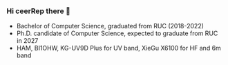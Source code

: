### Hi ceerRep there 👋

- Bachelor of Computer Science, graduated from RUC (2018-2022)  
- Ph.D. candidate of Computer Science, expected to graduate from RUC in 2027  
- HAM, BI1OHW, KG-UV9D Plus for UV band, XieGu X6100 for HF and 6m band  
